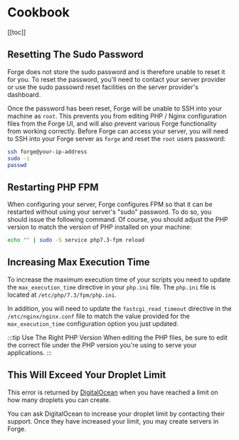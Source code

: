 # Cookbook

[[toc]]

## Resetting The Sudo Password

Forge does not store the sudo password and is therefore unable to reset it for you. To reset the password, you'll need to contact your server provider or use the sudo passowrd reset facilities on the server provider's dashboard.

Once the password has been reset, Forge will be unable to SSH into your machine as `root`. This prevents you from editing PHP / Nginx configuration files from the Forge UI, and will also prevent various Forge functionality from working correctly. Before Forge can access your server, you will need to SSH into your Forge server as `forge` and reset the `root` users password:

```bash
ssh forge@your-ip-address
sudo -i
passwd
```

## Restarting PHP FPM

When configuring your server, Forge configures FPM so that it can be restarted without using your server's "sudo" password. To do so, you should issue the following command. Of course, you should adjust the PHP version to match the version of PHP installed on your machine:

```bash
echo "" | sudo -S service php7.3-fpm reload
```

## Increasing Max Execution Time

To increase the maximum execution time of your scripts you need to update the `max_execution_time` directive in your `php.ini` file. The `php.ini` file is located at `/etc/php/7.3/fpm/php.ini`.

In addition, you will need to update the `fastcgi_read_timeout` directive in the `/etc/nginx/nginx.conf` file to match the value provided for the `max_execution_time` configuration option you just updated.

:::tip Use The Right PHP Version
When editing the PHP files, be sure to edit the correct file under the PHP version you're using to serve your applications.
:::

## This Will Exceed Your Droplet Limit

This error is returned by [DigitalOcean](https://digitalocean.com) when you have reached a limit on how many droplets you can create.

You can ask DigitalOcean to increase your droplet limit by contacting their support. Once they have increased your limit, you may create servers in Forge.